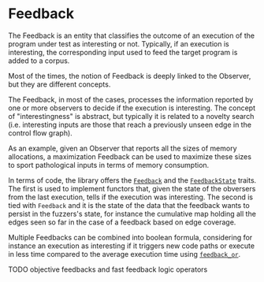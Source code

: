 # Feedback

The Feedback is an entity that classifies the outcome of an execution of the program under test as interesting or not.
Typically, if an execution is interesting, the corresponding input used to feed the target program is added to a corpus.

Most of the times, the notion of Feedback is deeply linked to the Observer, but they are different concepts.

The Feedback, in most of the cases, processes the information reported by one or more observers to decide if the execution is interesting.
The concept of "interestingness" is abstract, but typically it is related to a novelty search (i.e. interesting inputs are those that reach a previously unseen edge in the control flow graph).

As an example, given an Observer that reports all the sizes of memory allocations, a maximization Feedback can be used to maximize these sizes to sport pathological inputs in terms of memory consumption.

In terms of code, the library offers the [`Feedback`](https://docs.rs/libafl/0/libafl/feedbacks/trait.Feedback.html) and the [`FeedbackState`](https://docs.rs/libafl/0/libafl/feedbacks/trait.FeedbackState.html) traits.
The first is used to implement functors that, given the state of the obversers from the last execution, tells if the execution was interesting. The second is tied with `Feedback` and it is the state of the data that the feedback wants to persist in the fuzzers's state, for instance the cumulative map holding all the edges seen so far in the case of a feedback based on edge coverage.

Multiple Feedbacks can be combined into boolean formula, considering for instance an execution as interesting if it triggers new code paths or execute in less time compared to the average execution time using [`feedback_or`](https://docs.rs/libafl/0/libafl/macro.feedback_or.html).

TODO objective feedbacks and fast feedback logic operators
